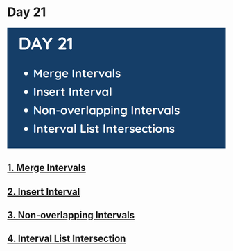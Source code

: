 # Day 21

![](../images/day21.png)

## [1. Merge Intervals](56.%20Merge%20Intervals.md)

## [2. Insert Interval](57.%20Insert%20Interval.md)

## [3. Non-overlapping Intervals]()

## [4. Interval List Intersection]()